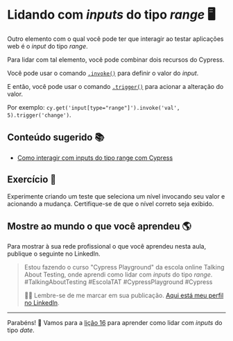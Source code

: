 # Lidando com _inputs_ do tipo _range_ 🖥️

Outro elemento com o qual você pode ter que interagir ao testar aplicações web é o _input_ do tipo _range_.

Para lidar com tal elemento, você pode combinar dois recursos do Cypress.

Você pode usar o comando [`.invoke()`](https://on.cypress.io/invoke) para definir o valor do _input_.

E então, você pode usar o comando [`.trigger()`](https://on.cypress.io/trigger) para acionar a alteração do valor.

Por exemplo: `cy.get('input[type="range"]').invoke('val', 5).trigger('change')`.

## Conteúdo sugerido 📚

- [Como interagir com inputs do tipo range com Cypress](https://youtu.be/isDdjQ5lfEE)

## Exercício 🎯

Experimente criando um teste que seleciona um nível invocando seu valor e acionando a mudança. Certifique-se de que o nível correto seja exibido.

## Mostre ao mundo o que você aprendeu 🌎

Para mostrar à sua rede profissional o que você aprendeu nesta aula, publique o seguinte no LinkedIn.

> Estou fazendo o curso "Cypress Playground" da escola online Talking About Testing, onde aprendi como lidar com _inputs_ do tipo _range_. #TalkingAboutTesting #EscolaTAT #CypressPlayground #Cypress
>
> 👨‍🏫 Lembre-se de me marcar em sua publicação. [Aqui está meu perfil no LinkedIn](https://www.linkedin.com/in/walmyr-lima-e-silva-filho).

___

Parabéns! 🎉 Vamos para a [lição 16](./16.md) para aprender como lidar com _inputs_ do tipo _date_.
